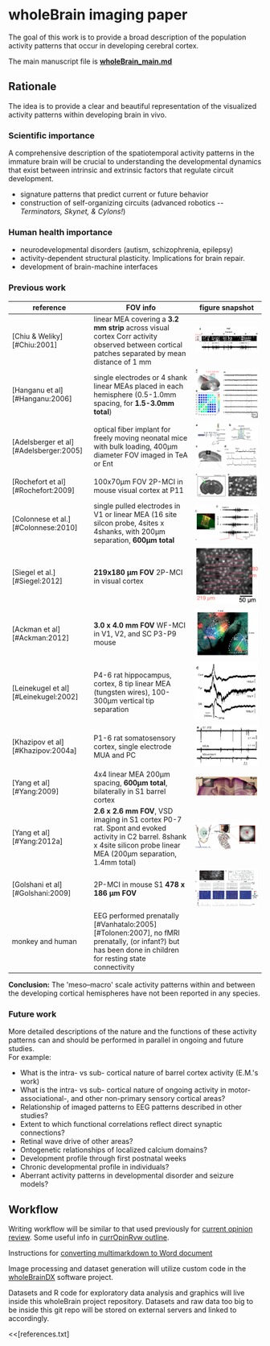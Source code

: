 # wholeBrain imaging paper

The goal of this work is to provide a broad description of the population activity patterns that occur in developing cerebral cortex.

The main manuscript file is **[wholeBrain_main.md][]**



## Rationale
The idea is to provide a clear and beautiful representation of the visualized activity patterns within developing brain in vivo.

### Scientific importance
A comprehensive description of the spatiotemporal activity patterns in the immature brain will be crucial to understanding the developmental dynamics that exist between intrinsic and extrinsic factors that regulate circuit development. 

* signature patterns that predict current or future behavior
* construction of self-organizing circuits (advanced robotics -- *Terminators, Skynet, & Cylons!*)

### Human health importance
* neurodevelopmental disorders (autism, schizophrenia, epilepsy)
* activity-dependent structural plasticity. Implications for brain repair.
* development of brain-machine interfaces

### Previous work 

reference                              | FOV info                                                                                                                                                                  | figure snapshot                                         
-------------------------------------- | ------------------------------------------------------------------------------------------------------------------------------------------------------------------------- | ------------------------------------------------------  
[Chiu & Weliky][#Chiu:2001]            | linear MEA covering a **3.2 mm strip** across visual cortex Corr activity observed between cortical patches separated by mean distance of 1 mm                            | ![](assets/img/Screen_Shot_2013-09-04_at_2.16.02_PM.png)
[Hanganu et al][#Hanganu:2006]         | single electrodes or 4 shank linear MEAs placed in each hemisphere (0.5-1.0mm spacing, for **1.5-3.0mm total**)                                                           | ![](assets/img/Screen_Shot_2013-09-04_at_2.36.18_PM.png)
[Adelsberger et al][#Adelsberger:2005] | optical fiber implant for freely moving neonatal mice with bulk loading, 400µm diameter FOV imaged in TeA or Ent                                                         | ![](assets/img/Screen_Shot_2013-09-04_at_4.43.51_PM.png)
[Rochefort et al][#Rochefort:2009]     | 100x70µm FOV 2P-MCI in mouse visual cortex at P11                                                                                                                        | ![](assets/img/Screen_Shot_2013-09-04_at_2.47.37_PM.png)
[Colonnese et al.][#Colonnese:2010]    | single pulled electrodes in V1 or linear MEA (16 site silcon probe, 4sites x 4shanks, with 200µm separation, **600µm total**                                            | ![](assets/img/Screen_Shot_2013-09-04_at_1.54.43_PM.png)
[Siegel et al.][#Siegel:2012]          | **219x180 µm FOV** 2P-MCI in visual cortex                                                                                                                               | ![](assets/img/Screen_Shot_2013-09-04_at_2.18.49_PM.png)
[Ackman et al][#Ackman:2012]           | **3.0 x 4.0 mm FOV** WF-MCI in V1, V2, and SC P3-P9 mouse                                                                                                                 | ![](assets/img/Screen_Shot_2013-09-04_at_2.12.16_PM.png)
[Leinekugel et al][#Leinekugel:2002]   | P4-6 rat hippocampus, cortex, 8 tip linear MEA (tungsten wires), 100-300µm vertical tip separation                                                                       | ![](assets/img/Screen_Shot_2013-09-04_at_4.00.40_PM.png)
[Khazipov et al][#Khazipov:2004a]      | P1-6 rat somatosensory cortex, single electrode MUA and PC                                                                                                                | ![](assets/img/Screen_Shot_2013-09-04_at_4.10.07_PM.png)
[Yang et al][#Yang:2009]               | 4x4 linear MEA 200µm spacing, **600µm total**, bilaterally in S1 barrel cortex                                                                                          | ![](assets/img/Screen_Shot_2013-09-04_at_3.54.37_PM.png)
[Yang et al][#Yang:2012a]              | **2.6 x 2.6 mm FOV**, VSD imaging in S1 cortex P0-7 rat. Spont and evoked activity in C2 barrel. 8shank x 4site silicon probe linear MEA (200µm separation, 1.4mm total) | ![](assets/img/Screen_Shot_2013-09-04_at_2.26.32_PM.png)
[Golshani et al][#Golshani:2009]       | 2P-MCI in mouse S1 **478 x 186 µm FOV**                                                                                                                                  | ![](assets/img/Screen_Shot_2013-09-04_at_4.13.14_PM.png)
monkey and human                       | EEG performed prenatally [#Vanhatalo:2005][#Tolonen:2007], no fMRI prenatally, (or infant?) but has been done in children for resting state connectivity                  |                                                         

**Conclusion:** The 'meso–macro' scale activity patterns within and between the developing cortical hemispheres have not been reported in any species.


### Future work 
More detailed descriptions of the nature and the functions of these activity patterns can and should be performed in parallel in ongoing and future studies.  
For example:  
 
* What is the intra- vs sub- cortical nature of barrel cortex activity (E.M.'s work)
* What is the intra- vs sub- cortical nature of ongoing activity in motor- associational-, and other non-primary sensory cortical areas?
* Relationship of imaged patterns to EEG patterns described in other studies?
* Extent to which functional correlations reflect direct synaptic connections?
* Retinal wave drive of other areas?
* Ontogenetic relationships of localized calcium domains?
* Development profile through first postnatal weeks
* Chronic developmental profile in individuals?
* Aberrant activity patterns in developmental disorder and seizure models?


## Workflow

Writing workflow will be similar to that used previously for [current opinion review][id3]. Some useful info in [currOpinRvw outline][id2].

Instructions for [converting multimarkdown to Word document][id4]

Image processing and dataset generation will utilize custom code in the [wholeBrainDX] software project. 

Datasets and R code for exploratory data analysis and graphics will live inside this wholeBrain project repository. Datasets and raw data too big to be inside this git repo will be stored on external servers and linked to accordingly.


[wholeBrain_main.md]: wholeBrain_main.md

[id2]: https://github.com/ackman678/currOpinRvw/blob/master/currOpin_outline.md  

[id3]: https://github.com/ackman678/currOpinRvw/blob/master/README.md 

[id4]: https://gist.github.com/ackman678/6391902

[wholeBrainDX]: https://github.com/ackman678/wholeBrainDX/blob/master/README.md  

<<[references.txt]